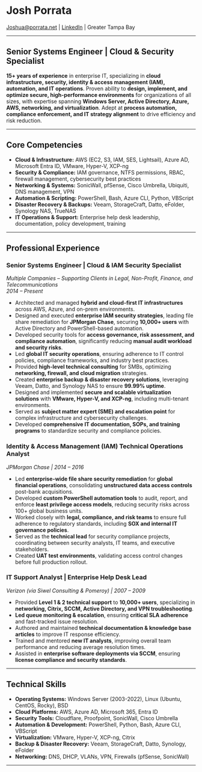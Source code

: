 # **Josh Porrata**

[Joshua@porrata.net](mailto:joshua@porrata.net) | [LinkedIn](https://www.linkedin.com/in/joshua-p-8a2a3424/) | Greater Tampa Bay

---

## **Senior Systems Engineer | Cloud & Security Specialist**

**15+ years of experience** in enterprise IT, specializing in **cloud infrastructure, security, identity & access management (IAM), automation, and IT operations**. Proven ability to **design, implement, and optimize secure, high-performance environments** for organizations of all sizes, with expertise spanning **Windows Server, Active Directory, Azure, AWS, networking, and virtualization**. Adept at **process automation, compliance enforcement, and IT strategy alignment** to drive efficiency and risk reduction.

---

## **Core Competencies**

- **Cloud & Infrastructure:** AWS (EC2, S3, IAM, SES, Lightsail), Azure AD, Microsoft Entra ID, VMware, Hyper-V, XCP-ng
- **Security & Compliance:** IAM governance, NTFS permissions, RBAC, firewall management, cybersecurity best practices
- **Networking & Systems:** SonicWall, pfSense, Cisco Umbrella, Ubiquiti, DNS management, VPN
- **Automation & Scripting:** PowerShell, Bash, Azure CLI, Python, VBScript
- **Disaster Recovery & Backups:** Veeam, StorageCraft, Datto, eFolder, Synology NAS, TrueNAS
- **IT Operations & Support:** Enterprise help desk leadership, documentation, policy development, training

---

## **Professional Experience**

### **Senior Systems Engineer | Cloud & IAM Security Specialist**

_Multiple Companies – Supporting Clients in Legal, Non-Profit, Finance, and Telecommunications_  
_2014 – Present_

- Architected and managed **hybrid and cloud-first IT infrastructures** across AWS, Azure, and on-prem environments.
- Designed and executed **enterprise IAM security strategies**, leading file share remediation for **JPMorgan Chase**, securing **10,000+ users** with Active Directory and PowerShell-based automation.
- Developed security tools for **access governance, risk assessment, and compliance automation**, significantly reducing **manual audit workload and security risks**.
- Led **global IT security operations**, ensuring adherence to IT control policies, compliance frameworks, and industry best practices.
- Provided **high-level technical consulting** for SMBs, optimizing **networking, firewall, and cloud migration** strategies.
- Created **enterprise backup & disaster recovery solutions**, leveraging Veeam, Datto, and Synology NAS to ensure **99.99% uptime**.
- Designed and implemented **secure and scalable virtualization solutions** with **VMware, Hyper-V, and XCP-ng**, including multi-tenant environments.
- Served as **subject matter expert (SME) and escalation point** for complex infrastructure and cybersecurity challenges.
- Developed **comprehensive IT documentation, SOPs, and training programs** to standardize security and compliance policies.

### **Identity & Access Management (IAM) Technical Operations Analyst**

_JPMorgan Chase | 2014 – 2016_

- Led **enterprise-wide file share security remediation** for **global financial operations**, consolidating **unstructured data access controls** post-bank acquisitions.
- Developed **custom PowerShell automation tools** to audit, report, and enforce **least privilege access models**, reducing security risks across 100+ global business units.
- Worked closely with **legal, compliance, and risk teams** to ensure full adherence to regulatory standards, including **SOX and internal IT governance policies**.
- Served as the **technical lead** for security compliance projects, coordinating between security analysts, IT teams, and executive stakeholders.
- Created **UAT test environments**, validating access control changes before full production rollout.

### **IT Support Analyst | Enterprise Help Desk Lead**

_Verizon (via Siwel Consulting & Pomeroy) | 2007 – 2009_

- Provided **Level 1 & 2 technical support** to **10,000+ users**, specializing in **networking, Citrix, SCCM, Active Directory, and VPN troubleshooting**.
- **Led queue monitoring & escalation**, ensuring **critical SLA adherence** and fast-tracked issue resolution.
- Authored and maintained **technical documentation & knowledge base articles** to improve IT response efficiency.
- Trained and mentored **new IT analysts**, improving overall team performance and reducing average resolution times.
- Assisted in **enterprise software deployments via SCCM**, ensuring **license compliance and security standards**.

---

## **Technical Skills**

- **Operating Systems:** Windows Server (2003-2022), Linux (Ubuntu, CentOS, Rocky), BSD
- **Cloud Platforms:** AWS, Azure AD, Microsoft 365, Entra ID
- **Security Tools:** Cloudflare, Proofpoint, SonicWall, Cisco Umbrella
- **Automation & Development:** PowerShell, Python, Bash, Azure CLI, VBScript
- **Virtualization:** VMware, Hyper-V, XCP-ng, Citrix
- **Backup & Disaster Recovery:** Veeam, StorageCraft, Datto, Synology, eFolder
- **Networking:** DNS, DHCP, VLANs, VPN, Firewalls (pfSense, SonicWall)

---
